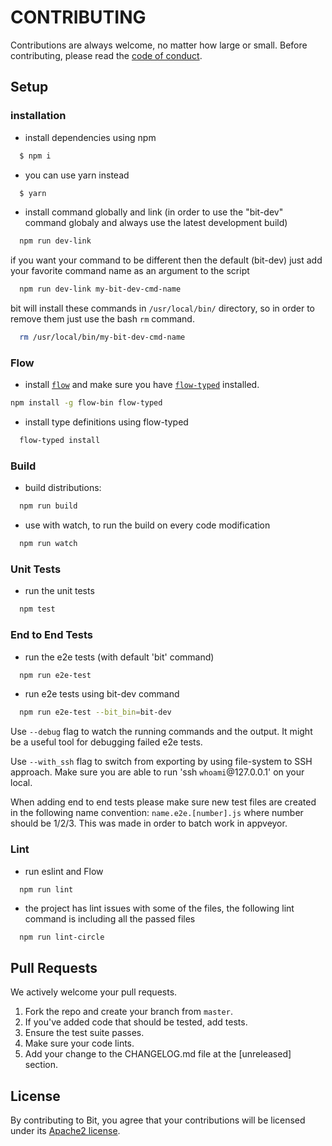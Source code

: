 # CONTRIBUTING

Contributions are always welcome, no matter how large or small. Before contributing,
please read the [code of conduct](CODE_OF_CONDUCT.md).

## Setup

### installation

- install dependencies using npm
```bash
  $ npm i
```

- you can use yarn instead
```bash
  $ yarn
```

- install command globally and link (in order to use the "bit-dev" command globaly and always use the
  latest development build)
```bash
  npm run dev-link
```

if you want your command to be different then the default (bit-dev) just add your favorite command name as an argument to the script
```bash
  npm run dev-link my-bit-dev-cmd-name
```

bit will install these commands in `/usr/local/bin/` directory, so in order to remove them just use the bash `rm` command.

```bash
  rm /usr/local/bin/my-bit-dev-cmd-name
```

### Flow
- install [`flow`](https://flowtype.org/)
and make sure you have [`flow-typed`](https://github.com/flowtype/flow-typed) installed.
```bash
npm install -g flow-bin flow-typed
```

- install type definitions using flow-typed
```bash
  flow-typed install
```

### Build

- build distributions:
```bash
  npm run build
```

- use with watch, to run the build on every code modification
```bash
  npm run watch
```

### Unit Tests

- run the unit tests
```bash
  npm test
```

### End to End Tests

- run the e2e tests (with default 'bit' command)
```bash
  npm run e2e-test
```

- run e2e tests using bit-dev command
```bash
  npm run e2e-test --bit_bin=bit-dev
```
Use `--debug` flag to watch the running commands and the output. It might be a useful tool for debugging failed e2e tests.

Use `--with_ssh` flag to switch from exporting by using file-system to SSH approach. Make sure you are able to run 'ssh `whoami`@127.0.0.1' on your local.

When adding end to end tests please make sure new test files are created in the following name convention: ```name.e2e.[number].js``` where number should be 1/2/3. This was made in order to batch work in appveyor. 
### Lint

- run eslint and Flow
```bash
  npm run lint
```

- the project has lint issues with some of the files, the following lint command is including all the passed files
```base
  npm run lint-circle
```

## Pull Requests

We actively welcome your pull requests.

1. Fork the repo and create your branch from `master`.
2. If you've added code that should be tested, add tests.
3. Ensure the test suite passes.
4. Make sure your code lints.
5. Add your change to the CHANGELOG.md file at the [unreleased] section.

## License

By contributing to Bit, you agree that your contributions will be licensed
under its [Apache2 license](LICENSE).

